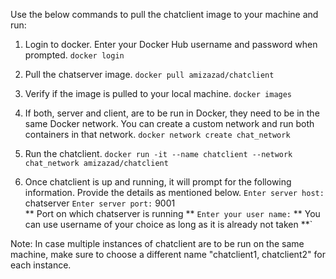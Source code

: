 Use the below commands to pull the chatclient image to your machine and run:

1. Login to docker. Enter your Docker Hub username and password when prompted.
   `docker login`

3. Pull the chatserver image.
   `docker pull amizazad/chatclient`

4. Verify if the image is pulled to your local machine.
   `docker images`

5. If both, server and client, are to be run in Docker, they need to be in the same Docker network.
   You can create a custom network and run both containers in that network.
   `docker network create chat_network`

6. Run the chatclient.
   `docker run -it --name chatclient --network chat_network amizazad/chatclient`

7. Once chatclient is up and running, it will prompt for the following information. Provide the details as mentioned below.
    `Enter server host:`
    chatserver
    `Enter server port:`
    9001  
    ** Port on which chatserver is running **
    `Enter your user name:`
    ** You can use username of your choice as long as it is already not taken **`

Note: In case multiple instances of chatclient are to be run on the same machine, make sure to choose a different name "chatclient1, chatclient2" for each instance.
